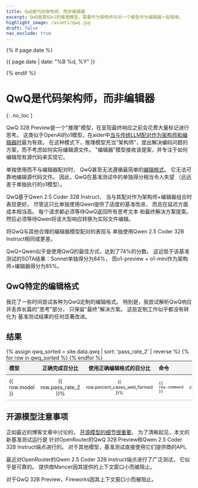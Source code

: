 ```yaml
---
title: QwQ是代码架构师，而非编辑器
excerpt: QwQ是类似o1的推理模型，需要作为架构师与另一个模型作为编辑器一起使用。
highlight_image: /assets/qwq.jpg
draft: false
nav_exclude: true
---
```

{% if page.date %}
<p class="post-date">{{ page.date | date: "%B %d, %Y" }}</p>
{% endif %}

# QwQ是代码架构师，而非编辑器
{: .no_toc }

<canvas id="qwqChart" width="800" height="500" style="margin: 20px 0"></canvas>

QwQ 32B Preview是一个"推理"模型，在呈现最终响应之前会花费大量标记进行思考。
这类似于OpenAI的o1模型，在aider中[当与传统LLM配对作为架构师和编辑器时](https://aider.chat/2024/09/26/architect.html)最为有效。
在这种模式下，推理模型充当"架构师"，提出解决编码问题的方案，而不考虑如何实际编辑源文件。
"编辑器"模型接收该提案，并专注于如何编辑现有源代码来实现它。

单独使用而不与编辑器配对时，
QwQ甚至无法遵循最简单的[编辑格式](https://aider.chat/docs/more/edit-formats.html)。
它无法可靠地编辑源代码文件。
因此，QwQ在基准测试中的单独得分相当令人失望
（远远差于单独执行的o1模型）。

QwQ基于Qwen 2.5 Coder 32B Instruct，
当与其配对作为架构师+编辑器组合时表现更好。
尽管这只比单独使用Qwen提供了适度的基准改进，
而且在延迟方面成本相当高。
每个请求都必须等待QwQ返回所有思考文本
和最终解决方案提案。
然后必须等待Qwen将该大型响应转换为实际文件编辑。

将QwQ与其他合理的编辑器模型配对的表现与
单独使用Qwen 2.5 Coder 32B Instruct相同或更差。

QwQ+Qwen似乎是使用QwQ的最佳方式，达到了74%的分数。
这远低于该基准测试的SOTA结果：Sonnet单独得分为84%，
而o1-preview + o1-mini作为架构师+编辑器得分为85%。


## QwQ特定的编辑格式

我花了一些时间尝试各种为QwQ定制的编辑格式。
特别是，我尝试解析QwQ响应并丢弃长篇的"思考"部分，
只保留"最终"解决方案。
这些定制工作似乎都没有转化为
基准测试结果的任何显著改进。


## 结果

<script src="https://cdn.jsdelivr.net/npm/chart.js"></script>
<script>
{% include qwq-chart.js %}
</script>

<table style="width: 100%; max-width: 800px; margin: auto; border-collapse: collapse; box-shadow: 0 2px 4px rgba(0,0,0,0.1); font-size: 14px;">
  <thead style="background-color: #f2f2f2;">
    <tr>
      <th style="padding: 8px; text-align: left;">模型</th>
      <th style="padding: 8px; text-align: center;">正确完成百分比</th>
      <th style="padding: 8px; text-align: center;">使用正确编辑格式的百分比</th>
      <th style="padding: 8px; text-align: left;">命令</th>
      <th style="padding: 8px; text-align: center;">编辑格式</th>
    </tr>
  </thead>
  <tbody>
    {% assign qwq_sorted = site.data.qwq | sort: 'pass_rate_2' | reverse %}
    {% for row in qwq_sorted %}
      <tr style="border-bottom: 1px solid #ddd;">
        <td style="padding: 8px;">{{ row.model }}</td>
        <td style="padding: 8px; text-align: center;">{{ row.pass_rate_2 }}%</td>
        <td style="padding: 8px; text-align: center;">{{ row.percent_cases_well_formed }}%</td>
        <td style="padding: 8px;"><code>{{ row.command }}</code></td>
        <td style="padding: 8px; text-align: center;">{{ row.edit_format }}</td>
      </tr>
    {% endfor %}
  </tbody>
</table>

<style>
  tr.selected {
    color: #0056b3;
  }
  table {
    table-layout: fixed;
  }
  td, th {
    word-wrap: break-word;
    overflow-wrap: break-word;
  }
  td:nth-child(3), td:nth-child(4) {
    font-size: 12px;
  }
</style>

<script>
document.getElementById('qwqSearchInput').addEventListener('keyup', function() {
    var input = this.value.toLowerCase();
    var rows = document.querySelectorAll('tbody tr');
    
    rows.forEach(function(row) {
        var text = row.textContent.toLowerCase();
        if(text.includes(input)) {
            row.style.display = '';
            row.classList.add('selected');
        } else {
            row.style.display = 'none';
            row.classList.remove('selected');
        }
    });
});
</script>

## 开源模型注意事项

正如最近的博客文章中讨论的，
[开源模型的细节很重要](https://aider.chat/2024/11/21/quantization.html)。
为了清晰起见，本文的新基准测试运行是
针对OpenRouter的QwQ 32B Preview和Qwen 2.5 Coder 32B Instruct端点进行的。
对于其他模型，基准测试直接使用它们提供商的API。

最近对OpenRouter的Qwen 2.5 Coder 32B Instruct端点进行了广泛测试，
它似乎是可靠的。
提供商Mancer因其提供的上下文窗口小而被阻止。

对于QwQ 32B Preview，Fireworks因其上下文窗口小而被阻止。
